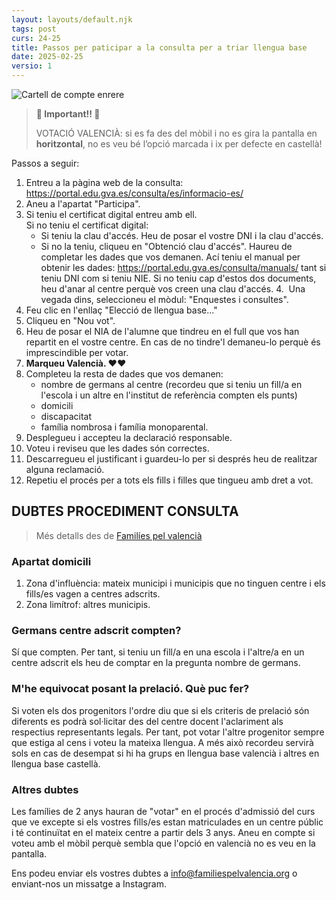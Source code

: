 ```yaml
---
layout: layouts/default.njk
tags: post
curs: 24-25
title: Passos per paticipar a la consulta per a triar llengua base
date: 2025-02-25
versio: 1
---
```

![Cartell de compte enrere](/assets/imgs/2025-02-25-votacio.jpg)

> **🙋 Important!! 🙋**
>
> VOTACIÓ VALENCIÀ: si es fa des del mòbil i no es gira la pantalla en **horitzontal**, no es veu bé l’opció marcada i ix per defecte en castellà!

Passos a seguir:

1. Entreu a la pàgina web de la consulta: <https://portal.edu.gva.es/consulta/es/informacio-es/>
2. Aneu a l'apartat "Participa".
3. Si teniu el certificat digital entreu amb ell.    
   Si no teniu el certificat digital: 
   - Si teniu la clau d'accés. Heu de posar el vostre DNI i la clau d'accés.
   - Si no la teniu, cliqueu en "Obtenció clau d'accés". Haureu de completar les dades que vos demanen. Ací teniu el manual per obtenir les dades: https://portal.edu.gva.es/consulta/manuals/ tant si teniu DNI com si teniu NIE. Si no teniu cap d'estos dos documents, heu d'anar al centre perquè vos creen una clau d'accés.
4.  Una vegada dins, seleccioneu el mòdul: "Enquestes i consultes".
5. Feu clic en l'enllaç "Elecció de llengua base..."
6. Cliqueu en "Nou vot". 
7. Heu de posar el NIA de l'alumne que tindreu en el full que vos han repartit en el vostre centre. En cas de no tindre'l demaneu-lo perquè és imprescindible per votar. 
8. **Marqueu Valencià. ❤️❤️**
9. Completeu la resta de dades que vos demanen: 
   * nombre de germans al centre (recordeu que si teniu un fill/a en l'escola i un altre en l'institut de referència compten els punts)
   * domicili
   * discapacitat
   * família nombrosa i família monoparental. 
10. Desplegueu i accepteu la declaració responsable. 
11. Voteu i reviseu que les dades són correctes. 
12. Descarregueu el justificant i guardeu-lo per si després heu de realitzar alguna reclamació. 
13. Repetiu el procés per a tots els fills i filles que tingueu amb dret a vot.


## DUBTES PROCEDIMENT CONSULTA

> Més detalls des de [Familíes pel valencià](https://familiespelvalencia.org/)

### Apartat domicili

1. Zona d'influència: mateix municipi i municipis que no tinguen centre i els fills/es vagen a centres adscrits. 
2. Zona limítrof: altres municipis.

### Germans centre adscrit compten?

Sí que compten. Per tant, si teniu un fill/a en una escola i l'altre/a en un centre adscrit els heu de comptar en la pregunta nombre de germans. 

### M'he equivocat posant la prelació. Què puc fer? 

Si voten els dos progenitors l'ordre diu que si els criteris de prelació són diferents es podrà sol·licitar des del centre docent l'aclariment als respectius representants legals. Per tant, pot votar l'altre progenitor sempre que estiga al cens i voteu la mateixa llengua. A més això recordeu servirà sols en cas de desempat si hi ha grups en llengua base valencià i altres en llengua base castellà. 

### Altres dubtes 

Les famílies de 2 anys hauran de "votar" en el procés d'admissió del curs que ve excepte si els vostres fills/es estan matriculades en un centre públic i té continuïtat en el mateix centre a partir dels 3 anys. 
Aneu en compte si voteu amb el mòbil perquè sembla que l'opció en valencià no es veu en la pantalla.

Ens podeu enviar els vostres dubtes a <info@familiespelvalencia.org> o enviant-nos un missatge a Instagram.
